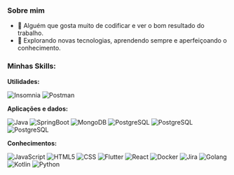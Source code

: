 ### Sobre mim

- 🤔 Alguém que gosta muito de codificar e ver o bom resultado do trabalho.
- 🌱 Explorando novas tecnologias, aprendendo sempre e aperfeiçoando o conhecimento.

### Minhas Skills:

**Utilidades:**

![Insomnia](https://img.shields.io/badge/-Insomnia-333333?style=flat&logo=insomnia)
![Postman](https://img.shields.io/badge/-Postman-333333?style=flat&logo=postman)

**Aplicações e dados:**

![Java](https://img.shields.io/badge/Java-ED8B00?style=for-the-badge&logo=openjdk&logoColor=white)
![SpringBoot](https://img.shields.io/badge/Spring_Boot-F2F4F9?style=for-the-badge&logo=spring-boot)
![MongoDB](https://img.shields.io/badge/MongoDB-4EA94B?style=for-the-badge&logo=mongodb&logoColor=red)
![PostgreSQL](https://img.shields.io/badge/PostgreSQL-316192?style=for-the-badge&logo=postgresql&logoColor=white)
![PostgreSQL](https://img.shields.io/badge/MySQL-005C84?style=for-the-badge&logo=mysql&logoColor=white)
![PostgreSQL](https://img.shields.io/badge/Delphi-B22222?style=for-the-badge&logo=delphi&logoColor=white)

**Conhecimentos:**

![JavaScript](https://img.shields.io/badge/-JavaScript-333333?style=flat&logo=javascript)
![HTML5](https://img.shields.io/badge/-HTML5-333333?style=flat&logo=HTML5)
![CSS](https://img.shields.io/badge/-CSS-333333?style=flat&logo=CSS3&logoColor=1572B6)
![Flutter](https://img.shields.io/badge/-Flutter-333333?style=flat&logo=Flutter)
![React](https://img.shields.io/badge/-React-333333?style=flat&logo=react)
![Docker](https://img.shields.io/badge/Docker-333333?style=flat&logo=docker)
![Jira](https://img.shields.io/badge/Jira-333333?style=flat&logo=jira)
![Golang](https://img.shields.io/badge/Go-333333?style=flat&logo=go)
![Kotlin](https://img.shields.io/badge/Kotlin-333333?style=flat&logo=kotlin)
![Python](https://img.shields.io/badge/Python-333333?style=flat&logo=python)

